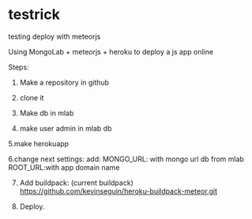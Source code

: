 # testrick
testing deploy with meteorjs


Using MongoLab + meteorjs + heroku to deploy a js app online

Steps:

1. Make a repository in github
2. clone it 

3. Make db in mlab
4. make user admin in mlab db

5.make herokuapp

6.change next settings:
  add:
     MONGO_URL: with mongo url db from mlab
     ROOT_URL:with app domain name
     
7. Add buildpack: (current buildpack) https://github.com/kevinseguin/heroku-buildpack-meteor.git

8. Deploy.
